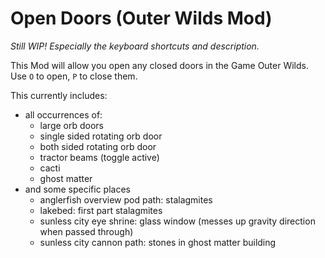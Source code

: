 # Open Doors (Outer Wilds Mod)

_Still WIP! Especially the keyboard shortcuts and description._

This Mod will allow you open any closed doors in the Game Outer Wilds.  
Use `O` to open, `P` to close them.

This currently includes:

- all occurrences of:
  - large orb doors
  - single sided rotating orb door
  - both sided rotating orb door
  - tractor beams (toggle active)
  - cacti
  - ghost matter
- and some specific places
  - anglerfish overview pod path: stalagmites
  - lakebed: first part stalagmites
  - sunless city eye shrine: glass window (messes up gravity direction when passed through)
  - sunless city cannon path: stones in ghost matter building
